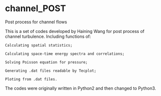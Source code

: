 # channel_POST
 Post process for channel flows

This is a set of codes developed by Haining Wang for post process of channel turbulence. Including functions of:

	Calculating spatial statistics;

	Calculating space-time energy spectra and correlations;

	Solving Poisson equation for pressure;

	Generating .dat files readable by Tecplot;

	Ploting from .dat files.


The codes were originally written in Python2 and then changed to Python3.
